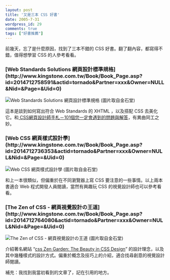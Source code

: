 ```yaml
---
layout: post
title: '又是三本 CSS 好書'
date: 2005-7-31
wordpress_id: 29
comments: true
tags: ["好書推薦"]
---
```


前幾天，忘了是什麼原因，找到了三本不錯的 CSS 好書。翻了翻內容，都寫得不錯，值得想學習 CSS 的人參考看看。
<h3 style="clear: both;">[Web Standards Solutions 網頁設計標準規格](http://www.kingstone.com.tw/Book/Book_Page.asp?id=2014712758591&amp;actid=tornado&amp;Partner=xxx&amp;Owner=NULL&amp;Nid=&amp;Page=&amp;Uid=0)</h3>

![Web Standards Solutions 網頁設計標準規格](http://www.kingstone.com.tw/Book/images/Product/20147/2014712758591/2014712758591b.jpg)
(圖片取自金石堂)


這本是談到如何寫出符合 Web Standards 的 XHTML ，以及搭配 CSS 去美化它。和[ CSS網頁設計師手札－101個您一定會遇到的問題與解答](http://www.books.com.tw/exep/prod/booksfile.php?item=0010282284)，有異曲同工之妙。
<h3 style="clear: both;">[Web CSS 網頁樣式設計學](http://www.kingstone.com.tw/Book/Book_Page.asp?id=2014712736353&amp;actid=tornado&amp;Partner=xxx&amp;Owner=NULL&amp;Nid=&amp;Page=&amp;Uid=0)</h3>

![Web CSS 網頁樣式設計學](http://www.kingstone.com.tw/Book/images/Product/20147/2014712736353/2014712736353b.jpg)
(圖片取自金石堂)


和上一本很類似，但偏重於在不同瀏覽器上寫 CSS 要注意的一些事情。以上兩本書適合 Web 程式開發人員閱讀，當然有興趣玩 CSS 的視覺設計師也可以參考看看。
<h3 style="clear: both;">[The Zen of CSS - 網頁視覺設計の王道](http://www.kingstone.com.tw/Book/Book_Page.asp?id=2014712764080&amp;actid=tornado&amp;Partner=xxx&amp;Owner=NULL&amp;Nid=&amp;Page=&amp;Uid=0)</h3>

![The Zen of CSS - 網頁視覺設計の王道](http://www.kingstone.com.tw/Book/images/Product/20147/2014712764080/2014712764080b.jpg)
(圖片取自金石堂)


介紹著名網站 <q>[css Zen Garden: The Beauty in CSS Design](http://www.csszengarden.com/)</q> 的設計理念，以及其中幾種樣式的設計方式。偏重於概念及技巧上的介紹，適合找尋創意的視覺設計師閱讀。

補充：我找到我當初看到的文章了，記在引用的地方。
